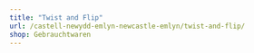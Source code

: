 ```yaml
---
title: "Twist and Flip"
url: /castell-newydd-emlyn-newcastle-emlyn/twist-and-flip/
shop: Gebrauchtwaren
---
```

